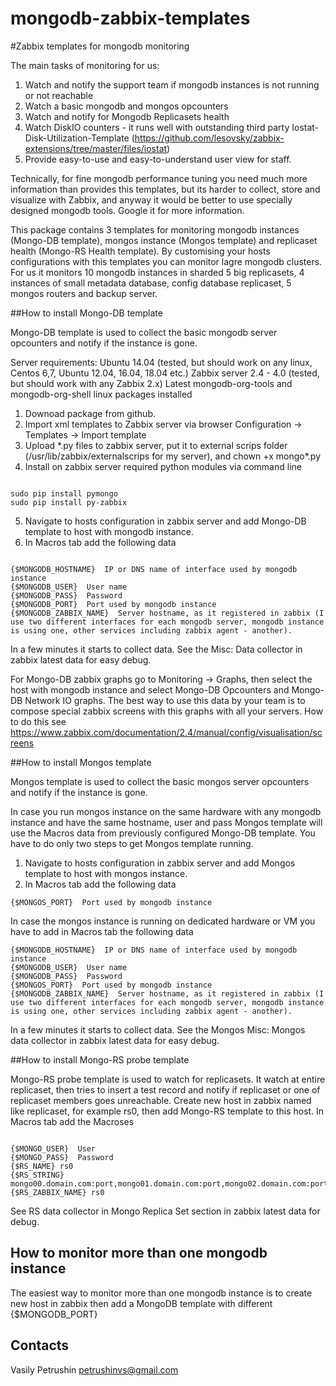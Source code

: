 # mongodb-zabbix-templates

#Zabbix templates for mongodb monitoring

The main tasks of monitoring for us:

1. Watch and notify the support team if mongodb instances is not running or not reachable
2. Watch a basic mongodb and mongos opcounters
3. Watch and notify for Mongodb Replicasets health
4. Watch DiskIO counters - it runs well with outstanding third party Iostat-Disk-Utilization-Template (https://github.com/lesovsky/zabbix-extensions/tree/master/files/iostat)
5. Provide easy-to-use and easy-to-understand user view for staff.

Technically, for fine mongodb performance tuning you need much more information than provides this templates, but its harder to 
collect, store and visualize with Zabbix, and anyway it would be better to use specially designed mongodb tools. 
Google it for more information.

This package contains 3 templates for monitoring mongodb instances (Mongo-DB template), mongos instance (Mongos template) and replicaset health (Mongo-RS Health template).
By customising your hosts configurations with this templates you can monitor lagre mongodb clusters. For us it monitors 10 mongodb instances in sharded 5 big replicasets, 4 instances of small metadata database, config database replicaset, 5 mongos routers and backup server.

##How to install Mongo-DB template

Mongo-DB template is used to collect the basic mongodb server opcounters and notify if the instance is gone.

Server requirements:
Ubuntu 14.04 (tested, but should work on any linux, Centos 6,7, Ubuntu 12.04, 16.04, 18.04 etc.)
Zabbix server 2.4 - 4.0 (tested, but should work with any Zabbix 2.x)
Latest mongodb-org-tools and mongodb-org-shell linux packages installed

1. Downoad package from github.
2. Import xml templates to Zabbix server via browser
Configuration -> Templates -> Import template
3. Upload \*.py files to zabbix server, put it to external scrips folder (/usr/lib/zabbix/externalscrips for my server), and
chown +x mongo\*.py
4. Install on zabbix server required python modules via command line
<pre><code>
sudo pip install pymongo
sudo pip install py-zabbix
</code></pre>
5. Navigate to hosts configuration in zabbix server and add Mongo-DB template to host with mongodb instance.
6. In Macros tab add the following data
<pre><code>
{$MONGODB_HOSTNAME}  IP or DNS name of interface used by mongodb instance
{$MONGODB_USER}  User name
{$MONGODB_PASS}  Password
{$MONGODB_PORT}  Port used by mongodb instance
{$MONGODB_ZABBIX_NAME}  Server hostname, as it registered in zabbix (I use two different interfaces for each mongodb server, mongodb instance is using one, other services including zabbix agent - another).
</code></pre>

In a few minutes it starts to collect data. See the Misc: Data collector in zabbix latest data for easy debug.

For Mongo-DB zabbix graphs go to Monitoring -> Graphs, then select the host with mongodb instance and select Mongo-DB Opcounters and Mongo-DB Network IO graphs. The best way to use this data by your team is to compose special zabbix screens with this graphs with all your servers. How to do this see https://www.zabbix.com/documentation/2.4/manual/config/visualisation/screens

##How to install Mongos template

Mongos template is used to collect the basic mongos server opcounters and notify if the instance is gone.

In case you run mongos instance on the same hardware with any mongodb instance and have the same hostname, user and pass Mongos template will use the Macros data from previously configured Mongo-DB template. You have to do only two steps to get Mongos template running.
1. Navigate to hosts configuration in zabbix server and add Mongos template to host with mongos instance.
2. In Macros tab add the following data
<pre><code>{$MONGOS_PORT}  Port used by mongodb instance</code></pre>
In case the mongos instance is running on dedicated hardware or VM you have to add in Macros tab the following data
<pre><code>{$MONGODB_HOSTNAME}  IP or DNS name of interface used by mongodb instance
{$MONGODB_USER}  User name
{$MONGODB_PASS}  Password
{$MONGOS_PORT}  Port used by mongodb instance
{$MONGODB_ZABBIX_NAME}  Server hostname, as it registered in zabbix (I use two different interfaces for each mongodb server, mongodb instance is using one, other services including zabbix agent - another).
</code></pre>

In a few minutes it starts to collect data. See the Mongos Misc: Mongos data collector in zabbix latest data for easy debug.

##How to install Mongo-RS probe template

Mongo-RS probe template is used to watch for replicasets. It watch at entire replicaset, then tries to insert a test record and notify if replicaset or one of replicaset members goes unreachable.
Create new host in zabbix named like replicaset, for example rs0, then add Mongo-RS template to this host.
In Macros tab add the Macroses

<pre><code>
{$MONGO_USER}  User
{$MONGO_PASS}  Password
{$RS_NAME} rs0
{$RS_STRING} mongo00.domain.com:port,mongo01.domain.com:port,mongo02.domain.com:port
{$RS_ZABBIX_NAME} rs0 
</code></pre>

See RS data collector in Mongo Replica Set section in zabbix latest data for debug.

## How to monitor more than one mongodb instance

The easiest way to monitor more than one mongodb instance is to create new host in zabbix then add a MongoDB template with different {$MONGODB_PORT}

## Contacts

Vasily Petrushin
petrushinvs@gmail.com
